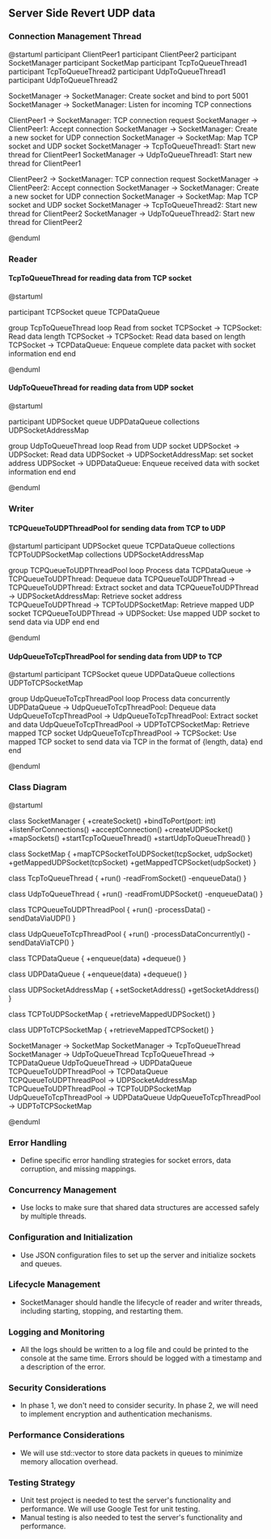 ## Server Side Revert UDP data

### Connection Management Thread

@startuml
participant ClientPeer1
participant ClientPeer2
participant SocketManager
participant SocketMap
participant TcpToQueueThread1
participant TcpToQueueThread2
participant UdpToQueueThread1
participant UdpToQueueThread2

SocketManager -> SocketManager: Create socket and bind to port 5001
SocketManager -> SocketManager: Listen for incoming TCP connections

ClientPeer1 -> SocketManager: TCP connection request
SocketManager -> ClientPeer1: Accept connection
SocketManager -> SocketManager: Create a new socket for UDP connection
SocketManager -> SocketMap: Map TCP socket and UDP socket
SocketManager -> TcpToQueueThread1: Start new thread for ClientPeer1
SocketManager -> UdpToQueueThread1: Start new thread for ClientPeer1

ClientPeer2 -> SocketManager: TCP connection request
SocketManager -> ClientPeer2: Accept connection
SocketManager -> SocketManager: Create a new socket for UDP connection
SocketManager -> SocketMap: Map TCP socket and UDP socket
SocketManager -> TcpToQueueThread2: Start new thread for ClientPeer2
SocketManager -> UdpToQueueThread2: Start new thread for ClientPeer2

@enduml

### Reader

#### TcpToQueueThread for reading data from TCP socket
@startuml

participant TCPSocket
queue TCPDataQueue

group TcpToQueueThread
    loop Read from socket
        TCPSocket -> TCPSocket: Read data length
        TCPSocket -> TCPSocket: Read data based on length
        TCPSocket -> TCPDataQueue: Enqueue complete data packet with socket information
    end
end

@enduml


#### UdpToQueueThread for reading data from UDP socket

@startuml

participant UDPSocket
queue UDPDataQueue
collections UDPSocketAddressMap

group UdpToQueueThread
    loop Read from UDP socket
        UDPSocket -> UDPSocket: Read data
        UDPSocket -> UDPSocketAddressMap: set socket address
        UDPSocket -> UDPDataQueue: Enqueue received data with socket information
    end
end

@enduml


### Writer

#### TCPQueueToUDPThreadPool for sending data from TCP to UDP

@startuml
participant UDPSocket
queue TCPDataQueue
collections TCPToUDPSocketMap
collections UDPSocketAddressMap

group TCPQueueToUDPThreadPool
    loop Process data
        TCPDataQueue -> TCPQueueToUDPThread: Dequeue data
        TCPQueueToUDPThread -> TCPQueueToUDPThread: Extract socket and data
        TCPQueueToUDPThread -> UDPSocketAddressMap: Retrieve socket address
        TCPQueueToUDPThread -> TCPToUDPSocketMap: Retrieve mapped UDP socket
        TCPQueueToUDPThread -> UDPSocket: Use mapped UDP socket to send data via UDP
    end
end

@enduml


#### UdpQueueToTcpThreadPool for sending data from UDP to TCP

@startuml
participant TCPSocket
queue UDPDataQueue
collections UDPToTCPSocketMap

group UdpQueueToTcpThreadPool
    loop Process data concurrently
        UDPDataQueue -> UdpQueueToTcpThreadPool: Dequeue data
        UdpQueueToTcpThreadPool -> UdpQueueToTcpThreadPool: Extract socket and data
        UdpQueueToTcpThreadPool -> UDPToTCPSocketMap: Retrieve mapped TCP socket
        UdpQueueToTcpThreadPool -> TCPSocket: Use mapped TCP socket to send data via TCP in the format of {length, data}
    end
end

@enduml


### Class Diagram

@startuml

class SocketManager {
    +createSocket()
    +bindToPort(port: int)
    +listenForConnections()
    +acceptConnection()
    +createUDPSocket()
    +mapSockets()
    +startTcpToQueueThread()
    +startUdpToQueueThread()
}

class SocketMap {
    +mapTCPSocketToUDPSocket(tcpSocket, udpSocket)
    +getMappedUDPSocket(tcpSocket)
    +getMappedTCPSocket(udpSocket)
}

class TcpToQueueThread {
    +run()
    -readFromSocket()
    -enqueueData()
}

class UdpToQueueThread {
    +run()
    -readFromUDPSocket()
    -enqueueData()
}

class TCPQueueToUDPThreadPool {
    +run()
    -processData()
    -sendDataViaUDP()
}

class UdpQueueToTcpThreadPool {
    +run()
    -processDataConcurrently()
    -sendDataViaTCP()
}

class TCPDataQueue {
    +enqueue(data)
    +dequeue()
}

class UDPDataQueue {
    +enqueue(data)
    +dequeue()
}

class UDPSocketAddressMap {
    +setSocketAddress()
    +getSocketAddress()
}

class TCPToUDPSocketMap {
    +retrieveMappedUDPSocket()
}

class UDPToTCPSocketMap {
    +retrieveMappedTCPSocket()
}

SocketManager -> SocketMap
SocketManager -> TcpToQueueThread
SocketManager -> UdpToQueueThread
TcpToQueueThread -> TCPDataQueue
UdpToQueueThread -> UDPDataQueue
TCPQueueToUDPThreadPool -> TCPDataQueue
TCPQueueToUDPThreadPool -> UDPSocketAddressMap
TCPQueueToUDPThreadPool -> TCPToUDPSocketMap
UdpQueueToTcpThreadPool -> UDPDataQueue
UdpQueueToTcpThreadPool -> UDPToTCPSocketMap

@enduml

### Error Handling
- Define specific error handling strategies for socket errors, data corruption, and missing mappings.

### Concurrency Management
- Use locks to make sure that shared data structures are accessed safely by multiple threads.

### Configuration and Initialization
- Use JSON configuration files to set up the server and initialize sockets and queues.

### Lifecycle Management
- SocketManager should handle the lifecycle of reader and writer threads, including starting, stopping, and restarting them.

### Logging and Monitoring
- All the logs should be written to a log file and could be printed to the console at the same time. Errors should be logged with a timestamp and a description of the error.

### Security Considerations
- In phase 1, we don't need to consider security. In phase 2, we will need to implement encryption and authentication mechanisms.

### Performance Considerations
- We will use std::vector<char> to store data packets in queues to minimize memory allocation overhead.

### Testing Strategy
- Unit test project is needed to test the server's functionality and performance. We will use Google Test for unit testing.
- Manual testing is also needed to test the server's functionality and performance.

